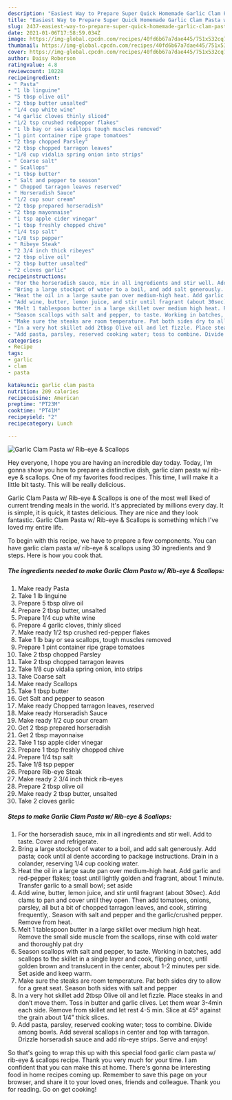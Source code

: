 ```yaml
---
description: "Easiest Way to Prepare Super Quick Homemade Garlic Clam Pasta w/ Rib-eye &amp;amp; Scallops"
title: "Easiest Way to Prepare Super Quick Homemade Garlic Clam Pasta w/ Rib-eye &amp;amp; Scallops"
slug: 2437-easiest-way-to-prepare-super-quick-homemade-garlic-clam-pasta-w-rib-eye-and-amp-scallops
date: 2021-01-06T17:58:59.034Z
image: https://img-global.cpcdn.com/recipes/40fd6b67a7dae445/751x532cq70/garlic-clam-pasta-w-rib-eye-scallops-recipe-main-photo.jpg
thumbnail: https://img-global.cpcdn.com/recipes/40fd6b67a7dae445/751x532cq70/garlic-clam-pasta-w-rib-eye-scallops-recipe-main-photo.jpg
cover: https://img-global.cpcdn.com/recipes/40fd6b67a7dae445/751x532cq70/garlic-clam-pasta-w-rib-eye-scallops-recipe-main-photo.jpg
author: Daisy Roberson
ratingvalue: 4.8
reviewcount: 10228
recipeingredient:
- " Pasta"
- "1 lb linguine"
- "5 tbsp olive oil"
- "2 tbsp butter unsalted"
- "1/4 cup white wine"
- "4 garlic cloves thinly sliced"
- "1/2 tsp crushed redpepper flakes"
- "1 lb bay or sea scallops tough muscles removed"
- "1 pint container ripe grape tomatoes"
- "2 tbsp chopped Parsley"
- "2 tbsp chopped tarragon leaves"
- "1/8 cup vidalia spring onion into strips"
- " Coarse salt"
- " Scallops"
- "1 tbsp butter"
- " Salt and pepper to season"
- " Chopped tarragon leaves reserved"
- " Horseradish Sauce"
- "1/2 cup sour cream"
- "2 tbsp prepared horseradish"
- "2 tbsp mayonnaise"
- "1 tsp apple cider vinegar"
- "1 tbsp freshly chopped chive"
- "1/4 tsp salt"
- "1/8 tsp pepper"
- " Ribeye Steak"
- "2 3/4 inch thick ribeyes"
- "2 tbsp olive oil"
- "2 tbsp butter unsalted"
- "2 cloves garlic"
recipeinstructions:
- "For the horseradish sauce, mix in all ingredients and stir well. Add to taste. Cover and refrigerate."
- "Bring a large stockpot of water to a boil, and add salt generously. Add pasta; cook until al dente according to package instructions. Drain in a colander, reserving 1/4 cup cooking water."
- "Heat the oil in a large saute pan over medium-high heat. Add garlic and red-pepper flakes; toast until lightly golden and fragrant, about 1 minute. Transfer garlic to a small bowl; set aside"
- "Add wine, butter, lemon juice, and stir until fragrant (about 30sec). Add clams to pan and cover until they open. Then add tomatoes, onions, parsley, all but a bit of chopped tarragon leaves, and cook, stirring frequently,. Season with salt and pepper and the garlic/crushed pepper. Remove from heat."
- "Melt 1 tablespoon butter in a large skillet over medium high heat. Remove the small side muscle from the scallops, rinse with cold water and thoroughly pat dry"
- "Season scallops with salt and pepper, to taste. Working in batches, add scallops to the skillet in a single layer and cook, flipping once, until golden brown and translucent in the center, about 1-2 minutes per side. Set aside and keep warm."
- "Make sure the steaks are room temperature. Pat both sides dry to allow for a great seat. Season both sides with salt and pepper"
- "In a very hot skillet add 2tbsp Olive oil and let fizzle. Place steaks in and don’t move them. Toss in butter and garlic clives. Let them wear 3-4min each side. Remove from skillet and let rest 4-5 min. Slice at 45° against the grain about 1/4” thick slices."
- "Add pasta, parsley, reserved cooking water; toss to combine. Divide among bowls. Add several scallops in center and top with tarragon. Drizzle horseradish sauce and add rib-eye strips. Serve and enjoy!"
categories:
- Recipe
tags:
- garlic
- clam
- pasta

katakunci: garlic clam pasta 
nutrition: 209 calories
recipecuisine: American
preptime: "PT23M"
cooktime: "PT41M"
recipeyield: "2"
recipecategory: Lunch

---
```



![Garlic Clam Pasta w/ Rib-eye &amp; Scallops](https://img-global.cpcdn.com/recipes/40fd6b67a7dae445/751x532cq70/garlic-clam-pasta-w-rib-eye-scallops-recipe-main-photo.jpg)

Hey everyone, I hope you are having an incredible day today. Today, I'm gonna show you how to prepare a distinctive dish, garlic clam pasta w/ rib-eye &amp; scallops. One of my favorites food recipes. This time, I will make it a little bit tasty. This will be really delicious.



Garlic Clam Pasta w/ Rib-eye &amp; Scallops is one of the most well liked of current trending meals in the world. It's appreciated by millions every day. It is simple, it is quick, it tastes delicious. They are nice and they look fantastic. Garlic Clam Pasta w/ Rib-eye &amp; Scallops is something which I've loved my entire life.


To begin with this recipe, we have to prepare a few components. You can have garlic clam pasta w/ rib-eye &amp; scallops using 30 ingredients and 9 steps. Here is how you cook that.

<!--inarticleads1-->

##### The ingredients needed to make Garlic Clam Pasta w/ Rib-eye &amp; Scallops:

1. Make ready  Pasta
1. Take 1 lb linguine
1. Prepare 5 tbsp olive oil
1. Prepare 2 tbsp butter, unsalted
1. Prepare 1/4 cup white wine
1. Prepare 4 garlic cloves, thinly sliced
1. Make ready 1/2 tsp crushed red-pepper flakes
1. Take 1 lb bay or sea scallops, tough muscles removed
1. Prepare 1 pint container ripe grape tomatoes
1. Take 2 tbsp chopped Parsley
1. Take 2 tbsp chopped tarragon leaves
1. Take 1/8 cup vidalia spring onion, into strips
1. Take  Coarse salt
1. Make ready  Scallops
1. Take 1 tbsp butter
1. Get  Salt and pepper to season
1. Make ready  Chopped tarragon leaves, reserved
1. Make ready  Horseradish Sauce
1. Make ready 1/2 cup sour cream
1. Get 2 tbsp prepared horseradish
1. Get 2 tbsp mayonnaise
1. Take 1 tsp apple cider vinegar
1. Prepare 1 tbsp freshly chopped chive
1. Prepare 1/4 tsp salt
1. Take 1/8 tsp pepper
1. Prepare  Rib-eye Steak
1. Make ready 2 3/4 inch thick rib-eyes
1. Prepare 2 tbsp olive oil
1. Make ready 2 tbsp butter, unsalted
1. Take 2 cloves garlic




<!--inarticleads2-->

##### Steps to make Garlic Clam Pasta w/ Rib-eye &amp; Scallops:

1. For the horseradish sauce, mix in all ingredients and stir well. Add to taste. Cover and refrigerate.
1. Bring a large stockpot of water to a boil, and add salt generously. Add pasta; cook until al dente according to package instructions. Drain in a colander, reserving 1/4 cup cooking water.
1. Heat the oil in a large saute pan over medium-high heat. Add garlic and red-pepper flakes; toast until lightly golden and fragrant, about 1 minute. Transfer garlic to a small bowl; set aside
1. Add wine, butter, lemon juice, and stir until fragrant (about 30sec). Add clams to pan and cover until they open. Then add tomatoes, onions, parsley, all but a bit of chopped tarragon leaves, and cook, stirring frequently,. Season with salt and pepper and the garlic/crushed pepper. Remove from heat.
1. Melt 1 tablespoon butter in a large skillet over medium high heat. Remove the small side muscle from the scallops, rinse with cold water and thoroughly pat dry
1. Season scallops with salt and pepper, to taste. Working in batches, add scallops to the skillet in a single layer and cook, flipping once, until golden brown and translucent in the center, about 1-2 minutes per side. Set aside and keep warm.
1. Make sure the steaks are room temperature. Pat both sides dry to allow for a great seat. Season both sides with salt and pepper
1. In a very hot skillet add 2tbsp Olive oil and let fizzle. Place steaks in and don’t move them. Toss in butter and garlic clives. Let them wear 3-4min each side. Remove from skillet and let rest 4-5 min. Slice at 45° against the grain about 1/4” thick slices.
1. Add pasta, parsley, reserved cooking water; toss to combine. Divide among bowls. Add several scallops in center and top with tarragon. Drizzle horseradish sauce and add rib-eye strips. Serve and enjoy!




So that's going to wrap this up with this special food garlic clam pasta w/ rib-eye &amp; scallops recipe. Thank you very much for your time. I am confident that you can make this at home. There's gonna be interesting food in home recipes coming up. Remember to save this page on your browser, and share it to your loved ones, friends and colleague. Thank you for reading. Go on get cooking!
